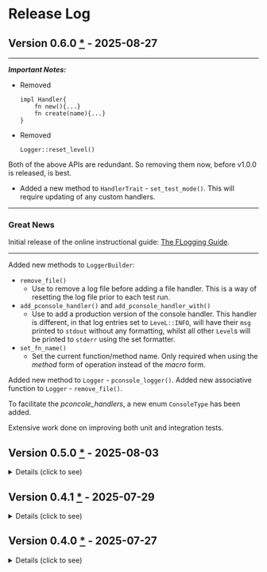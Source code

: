 <!-- markdownlint-disable-file MD024 MD042 MD033 -->

# Release Log

## Version 0.6.0 [*][0.6.0] - 2025-08-27

---
**_Important Notes:_**

- Removed

  ```rust, no_run, noplayground
  impl Handler{
      fn new(){...}
      fn create(name){...}
  }
  ```

- Removed

  ```rust, no_run, noplayground
  Logger::reset_level()
  ```

Both of the above APIs are redundant. So removing them now, before v1.0.0 is released, is best.

- Added a new method to `HandlerTrait` - `set_test_mode()`. This will require updating of any custom handlers.

---

### Great News

Initial release of the online instructional guide: [The FLogging Guide][tfg].

---

Added new methods to `LoggerBuilder`:

- `remove_file()`
  - Use to remove a log file before adding a file handler.
  This is a way of resetting the log file prior to each test run.
- `add_pconsole_handler()` and `add_pconsole_handler_with()`
  - Use to add a production version of the console handler. This handler is different, in that log entries set to `LeveL::INFO`, will have their `msg` printed to `stdout` without any formatting, whilst all other `Level`s will be printed to `stderr` using the set formatter.
- `set_fn_name()`
  - Set the current function/method name. Only required when using the _method_ form of operation instead of the _macro_ form.

Added new method to `Logger` - `pconsole_logger()`.
Added new associative function to `Logger` - `remove_file()`.

To facilitate the _pconcole_handlers_, a new enum `ConsoleType` has been added.

Extensive work done on improving both unit and integration tests.

## Version 0.5.0 [*][0.5.0] - 2025-08-03

<details>
<summary>Details (click to see)</summary>

---
**_Important Note:_**

Only applicable for those who have previously created their own custom formatter - `FormatType::Custom(String)` changed to `FormatType::Custom`.

---

Now generally, there were some improvements to the API documentation.

</details>

## Version 0.4.1 [*][0.4.1] - 2025-07-29

<details>
<summary>Details (click to see)</summary>

- Major improvements to the API documentation.
- Increased test coverage to 100%, and included the [Coverage Report].

</details>

## Version 0.4.0 [*][0.4.0] - 2025-07-27

<details>
<summary>Details (click to see)</summary>

This is the initial release.

The reason for not being (0.1.0), is the way I track the internal development
of projects not yet published. However, now that this one is published,
the versioning will progress as expected, in accordance with [Semantic Versioning].

</details>

[0.6.0]: https://github.com/bewillcott/flogging/releases/tag/v0.6.0
[tfg]: https://bewillcott.github.io/flogging/
[0.5.0]: https://github.com/bewillcott/flogging/releases/tag/v0.5.0
[0.4.1]: https://github.com/bewillcott/flogging/releases/tag/v0.4.1
[0.4.0]: https://github.com/bewillcott/flogging/releases/tag/v-0.4.0
[Semantic Versioning]: https://semver.org/
[Coverage Report]: https://bewillcott.github.io/flogging/coverage
